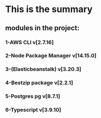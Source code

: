 # This is the summary

##  modules in the project:

### 1-AWS CLI v[2.7.16]

### 2-Node Package Manager v[14.15.0]

### 3-(Elasticbeanstalk) v[3.20.3]

### 4-Bestzip package v[2.2.1]

### 5-Postgres pg v[8.7.1]

### 6-Typescript v[3.9.10]






